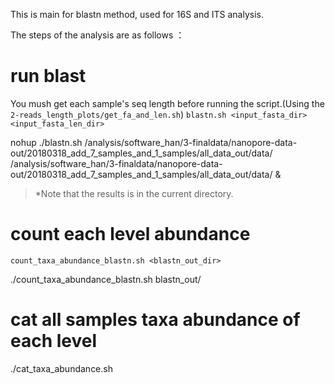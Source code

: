 
This is main for blastn method, used for 16S and ITS analysis.

The steps of the analysis are as follows ：
 
# run blast
You mush get each sample's seq length before running the script.(Using the `2-reads_length_plots/get_fa_and_len.sh`)
`blastn.sh <input_fasta_dir> <input_fasta_len_dir>`

nohup ./blastn.sh /analysis/software_han/3-finaldata/nanopore-data-out/20180318_add_7_samples_and_1_samples/all_data_out/data/ /analysis/software_han/3-finaldata/nanopore-data-out/20180318_add_7_samples_and_1_samples/all_data_out/data/ &
>*Note that the results is in the current directory.

# count each level abundance 
`count_taxa_abundance_blastn.sh <blastn_out_dir>`

./count_taxa_abundance_blastn.sh blastn_out/

# cat all samples taxa abundance of each level
./cat_taxa_abundance.sh

